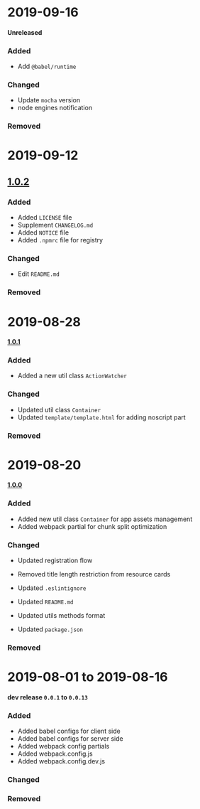 <!-- 
# yyyy-mm-dd

#### Unreleased | [x.x.x]()

### Added
- Added ...
### Changed
- Updated ...
### Removed
- Removed ...
 -->
# 2019-09-16

#### Unreleased

### Added
- Add `@babel/runtime`
### Changed
- Update `mocha` version
- node engines notification
### Removed

# 2019-09-12

## [1.0.2](https://github.com/1846689910/funny-react-app-archetype/commit/b34a19ec5d5c62bd0656daee6281706a6a705e1e)
### Added
- Added `LICENSE` file
- Supplement `CHANGELOG.md`
- Added `NOTICE` file
- Added `.npmrc` file for registry
### Changed
- Edit `README.md`
### Removed

# 2019-08-28

#### [1.0.1](https://github.com/1846689910/funny-react-app-archetype/commit/1245b0834bad3b6cf9b0ebe59fd6f21303021084)
### Added
- Added a new util class `ActionWatcher`

### Changed
- Updated util class `Container`
- Updated `template/template.html` for adding noscript part
### Removed

# 2019-08-20

#### [1.0.0](https://github.com/1846689910/funny-react-app-archetype/commit/695725312b4c6a9874fe165de2ff0401dbf2082a)

### Added
- Added new util class `Container` for app assets management
- Added webpack partial for chunk split optimization

### Changed
- Updated registration flow
- Removed title length restriction from resource cards

- Updated `.eslintignore`
- Updated `README.md`
- Updated utils methods format
- Updated `package.json`

### Removed

# 2019-08-01 to 2019-08-16

#### dev release `0.0.1` to `0.0.13`

### Added
- Added babel configs for client side
- Added babel configs for server side
- Added webpack config partials
- Added webpack.config.js
- Added webpack.config.dev.js
### Changed

### Removed
